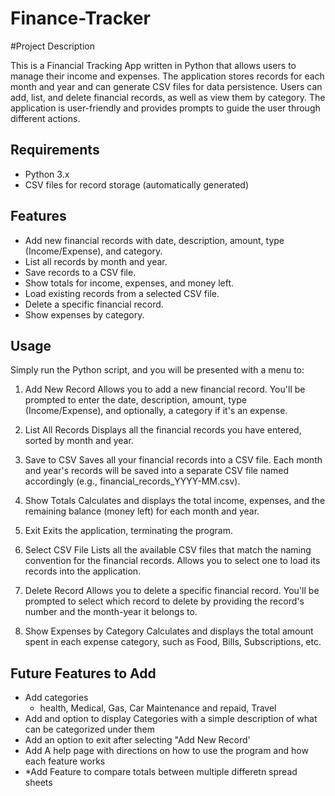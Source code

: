 # Finance-Tracker

#Project Description

This is a Financial Tracking App written in Python that allows users to manage their income and expenses. The application stores records for each month and year and can generate CSV files for data persistence. Users can add, list, and delete financial records, as well as view them by category. The application is user-friendly and provides prompts to guide the user through different actions.

## Requirements
- Python 3.x
- CSV files for record storage (automatically generated)
## Features
- Add new financial records with date, description, amount, type (Income/Expense), and category.
- List all records by month and year.
- Save records to a CSV file.
- Show totals for income, expenses, and money left.
- Load existing records from a selected CSV file.
- Delete a specific financial record.
- Show expenses by category.
## Usage

Simply run the Python script, and you will be presented with a menu to:

1. Add New Record
Allows you to add a new financial record. You'll be prompted to enter the date, description, amount, type (Income/Expense), and optionally, a category if it's an expense.

2. List All Records
Displays all the financial records you have entered, sorted by month and year.

3. Save to CSV
Saves all your financial records into a CSV file. Each month and year's records will be saved into a separate CSV file named accordingly (e.g., financial_records_YYYY-MM.csv).

4. Show Totals
Calculates and displays the total income, expenses, and the remaining balance (money left) for each month and year.

5. Exit
Exits the application, terminating the program.

6. Select CSV File
Lists all the available CSV files that match the naming convention for the financial records. Allows you to select one to load its records into the application.

7. Delete Record
Allows you to delete a specific financial record. You'll be prompted to select which record to delete by providing the record's number and the month-year it belongs to.

8. Show Expenses by Category
Calculates and displays the total amount spent in each expense category, such as Food, Bills, Subscriptions, etc.

## Future Features to Add
- Add categories
  - health, Medical, Gas, Car Maintenance and repaid, Travel
- Add and option to display Categories with a simple description of what can be categorized under them
- Add an option to exit after selecting "Add New Record'
- Add A help page with directions on how to use the program and how each feature works
- *Add Feature to compare totals between multiple differetn spread sheets
